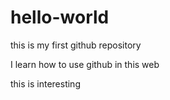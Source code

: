 # hello-world
this is my first github repository

I  learn how to use github in this web

this is interesting
